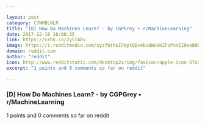 ```yaml
---

layout: post
category: C7WHBLNLR
title: "[D] How Do Machines Learn? - by CGPGrey • r/MachineLearning"
date: 2017-12-18 18:08:35
link: https://vrhk.co/2ySTAbv
image: https://i.redditmedia.com/xyzf6thoIFNptQBv4buQWUkKZFoPvHII0xeB8DBNROg.jpg?w=320&s=af4795bffd07c464153802fef700f08e
domain: reddit.com
author: "reddit"
icon: http://www.redditstatic.com/desktop2x/img/favicon/apple-icon-57x57.png
excerpt: "1 points and 0 comments so far on reddit"

---
```


### [D] How Do Machines Learn? - by CGPGrey • r/MachineLearning

1 points and 0 comments so far on reddit